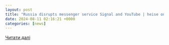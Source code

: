 ```yaml
---
layout: post
title: "Russia disrupts messenger service Signal and YouTube | heise online"
date: 2024-08-11 02:16:21 +0000
categories: [news]
---
```


[Читати далі](https://www.heise.de/en/news/Russia-disrupts-messenger-service-Signal-and-YouTube-9831012.html)
